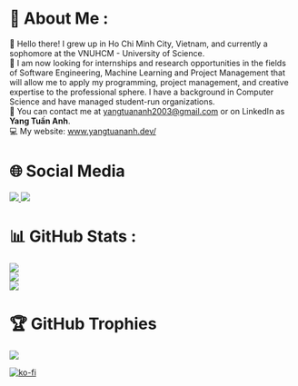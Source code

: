 # 💫 About Me :
👋 Hello there! I grew up in Ho Chi Minh City, Vietnam, and currently a sophomore at the VNUHCM - University of Science.
<br/>
💖 I am now looking for internships and research opportunities in the fields of Software Engineering, Machine Learning and Project Management that will allow me to apply my programming, project management, and creative expertise to the professional sphere. I have a background in Computer Science and have managed student-run organizations.
<br/>
📘 You can contact me at yangtuananh2003@gmail.com or on LinkedIn as **Yang Tuấn Anh**. <br/>
💻 My website: www.yangtuananh.dev/

# 🌐 Social Media
<a href="https://www.facebook.com/tuananh.yang.73">
  <img src="https://img.shields.io/badge/Facebook-%231877F2.svg?logo=Facebook&logoColor=white" />
</a>

<a href="https://www.linkedin.com/in/yang-tuan-anh-375759218">
  <img src="https://img.shields.io/badge/LinkedIn-%230077B5.svg?logo=linkedin&logoColor=white" />
</a>

# 📊 GitHub Stats :
![](https://github-readme-stats.vercel.app/api?username=YangTuanAnh&theme=synthwave&hide_border=false&include_all_commits=false&count_private=false)<br/>
![](https://github-readme-streak-stats.herokuapp.com/?user=YangTuanAnh&theme=synthwave&hide_border=false)<br/>
![](https://github-readme-stats.vercel.app/api/top-langs/?username=YangTuanAnh&theme=synthwave&hide_border=false&include_all_commits=false&count_private=false&layout=compact)

# 🏆 GitHub Trophies
![](https://github-profile-trophy.vercel.app/?username=YangTuanAnh&theme=radical&no-frame=false&no-bg=false&margin-w=4)

[![ko-fi](https://ko-fi.com/img/githubbutton_sm.svg)](https://ko-fi.com/E1E8SIVHI)
